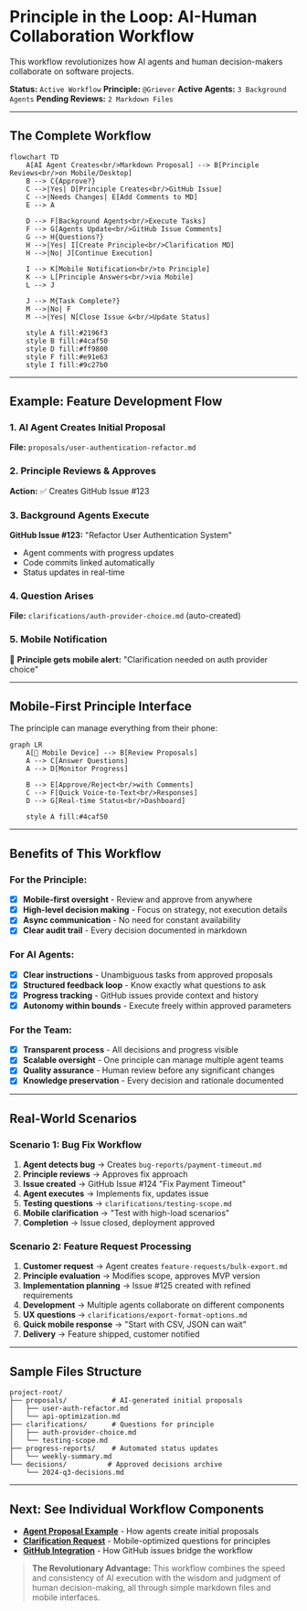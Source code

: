 # Principle in the Loop: AI-Human Collaboration Workflow

This workflow revolutionizes how AI agents and human decision-makers collaborate on software projects.

**Status:** `Active Workflow`
**Principle:** `@Griever`
**Active Agents:** `3 Background Agents`
**Pending Reviews:** `2 Markdown Files`

---

## The Complete Workflow

```mermaid
flowchart TD
    A[AI Agent Creates<br/>Markdown Proposal] --> B[Principle Reviews<br/>on Mobile/Desktop]
    B --> C{Approve?}
    C -->|Yes| D[Principle Creates<br/>GitHub Issue]
    C -->|Needs Changes| E[Add Comments to MD]
    E --> A
    
    D --> F[Background Agents<br/>Execute Tasks]
    F --> G[Agents Update<br/>GitHub Issue Comments]
    G --> H{Questions?}
    H -->|Yes| I[Create Principle<br/>Clarification MD]
    H -->|No| J[Continue Execution]
    
    I --> K[Mobile Notification<br/>to Principle]
    K --> L[Principle Answers<br/>via Mobile]
    L --> J
    
    J --> M{Task Complete?}
    M -->|No| F
    M -->|Yes| N[Close Issue &<br/>Update Status]
    
    style A fill:#2196f3
    style B fill:#4caf50
    style D fill:#ff9800
    style F fill:#e91e63
    style I fill:#9c27b0
```

---

## Example: Feature Development Flow

### 1. AI Agent Creates Initial Proposal

**File:** `proposals/user-authentication-refactor.md`

### 2. Principle Reviews & Approves

**Action:** ✅ Creates GitHub Issue #123

### 3. Background Agents Execute

**GitHub Issue #123:** "Refactor User Authentication System"
- Agent comments with progress updates
- Code commits linked automatically
- Status updates in real-time

### 4. Question Arises

**File:** `clarifications/auth-provider-choice.md` (auto-created)

### 5. Mobile Notification

📱 **Principle gets mobile alert:** "Clarification needed on auth provider choice"

---

## Mobile-First Principle Interface

The principle can manage everything from their phone:

```mermaid
graph LR
    A[📱 Mobile Device] --> B[Review Proposals]
    A --> C[Answer Questions]
    A --> D[Monitor Progress]
    
    B --> E[Approve/Reject<br/>with Comments]
    C --> F[Quick Voice-to-Text<br/>Responses]
    D --> G[Real-time Status<br/>Dashboard]
    
    style A fill:#4caf50
```

---

## Benefits of This Workflow

### **For the Principle:**
- [x] **Mobile-first oversight** - Review and approve from anywhere
- [x] **High-level decision making** - Focus on strategy, not execution details
- [x] **Async communication** - No need for constant availability
- [x] **Clear audit trail** - Every decision documented in markdown

### **For AI Agents:**
- [x] **Clear instructions** - Unambiguous tasks from approved proposals
- [x] **Structured feedback loop** - Know exactly what questions to ask
- [x] **Progress tracking** - GitHub issues provide context and history
- [x] **Autonomy within bounds** - Execute freely within approved parameters

### **For the Team:**
- [x] **Transparent process** - All decisions and progress visible
- [x] **Scalable oversight** - One principle can manage multiple agent teams
- [x] **Quality assurance** - Human review before any significant changes
- [x] **Knowledge preservation** - Every decision and rationale documented

---

## Real-World Scenarios

### **Scenario 1: Bug Fix Workflow**
1. **Agent detects bug** → Creates `bug-reports/payment-timeout.md`
2. **Principle reviews** → Approves fix approach
3. **Issue created** → GitHub Issue #124 "Fix Payment Timeout"
4. **Agent executes** → Implements fix, updates issue
5. **Testing questions** → `clarifications/testing-scope.md`
6. **Mobile clarification** → "Test with high-load scenarios"
7. **Completion** → Issue closed, deployment approved

### **Scenario 2: Feature Request Processing**
1. **Customer request** → Agent creates `feature-requests/bulk-export.md`
2. **Principle evaluation** → Modifies scope, approves MVP version
3. **Implementation planning** → Issue #125 created with refined requirements
4. **Development** → Multiple agents collaborate on different components
5. **UX questions** → `clarifications/export-format-options.md`
6. **Quick mobile response** → "Start with CSV, JSON can wait"
7. **Delivery** → Feature shipped, customer notified

---

## Sample Files Structure

```
project-root/
├── proposals/           # AI-generated initial proposals
│   ├── user-auth-refactor.md
│   └── api-optimization.md
├── clarifications/      # Questions for principle
│   ├── auth-provider-choice.md
│   └── testing-scope.md
├── progress-reports/    # Automated status updates
│   └── weekly-summary.md
└── decisions/          # Approved decisions archive
    └── 2024-q3-decisions.md
```

---

## Next: See Individual Workflow Components

- **[Agent Proposal Example](./Agent-Proposal-Example.md)** - How agents create initial proposals
- **[Clarification Request](./Clarification-Request.md)** - Mobile-optimized questions for principles
- **[GitHub Integration](./GitHub-Integration.md)** - How GitHub issues bridge the workflow

> **The Revolutionary Advantage:** This workflow combines the speed and consistency of AI execution with the wisdom and judgment of human decision-making, all through simple markdown files and mobile interfaces. 